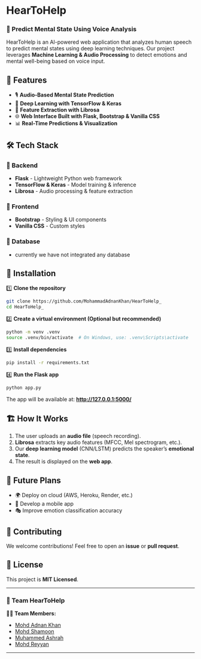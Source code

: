 # HearToHelp

### 🌟 Predict Mental State Using Voice Analysis

HearToHelp is an AI-powered web application that analyzes human speech to predict mental states using deep learning techniques. Our project leverages **Machine Learning & Audio Processing** to detect emotions and mental well-being based on voice input.

## 🚀 Features

- 🎙️ **Audio-Based Mental State Prediction**  
- 🧠 **Deep Learning with TensorFlow & Keras**  
- 🎵 **Feature Extraction with Librosa**  
- 🌐 **Web Interface Built with Flask, Bootstrap & Vanilla CSS**  
- 📊 **Real-Time Predictions & Visualization**  

## 🛠️ Tech Stack

### 🔹 Backend  
- **Flask** - Lightweight Python web framework  
- **TensorFlow & Keras** - Model training & inference  
- **Librosa** - Audio processing & feature extraction  

### 🔹 Frontend  
- **Bootstrap** - Styling & UI components  
- **Vanilla CSS** - Custom styles  

### 🔹 Database  
- currently we have not integrated any database

## 📌 Installation

1️⃣ **Clone the repository**  
```sh
git clone https://github.com/MohammadAdnanKhan/HearToHelp_
cd HearToHelp_
```

2️⃣ **Create a virtual environment (Optional but recommended)**
```sh
python -m venv .venv
source .venv/bin/activate  # On Windows, use: .venv\Scripts\activate
```

3️⃣ **Install dependencies**
```sh
pip install -r requirements.txt
```

4️⃣ **Run the Flask app**
```sh
python app.py
```
The app will be available at: **http://127.0.0.1:5000/**

## 🏗️ How It Works  

1. The user uploads an **audio file** (speech recording).  
2. **Librosa** extracts key audio features (MFCC, Mel spectrogram, etc.).  
3. Our **deep learning model** (CNN/LSTM) predicts the speaker’s **emotional state**.  
4. The result is displayed on the **web app**.  

## 📅 Future Plans  
- 🌍 Deploy on cloud (AWS, Heroku, Render, etc.)  
- 📱 Develop a mobile app  
- 🎭 Improve emotion classification accuracy  

## 🤝 Contributing  
We welcome contributions! Feel free to open an **issue** or **pull request**.  

## 📜 License  
This project is **MIT Licensed**.  

---

### 🚀 Team HearToHelp  
👨‍💻 **Team Members:**  
- [Mohd Adnan Khan]()
- [Mohd Shamoon]()
- [Muhammed Ashrah]()
- [Mohd Reyyan]()

---